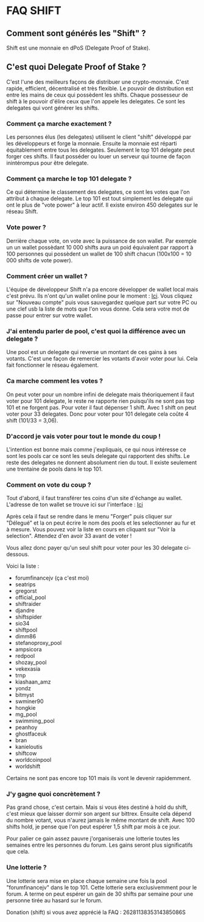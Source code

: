 # FAQ SHIFT

## Comment sont générés les "Shift" ?
Shift est une monnaie en dPoS (Delegate Proof of Stake). 

## C'est quoi Delegate Proof of Stake ?
C'est l'une des meilleurs façons de distribuer une crypto-monnaie. C'est rapide, efficient, décentralisé et très flexible.
Le pouvoir de distribution est entre les mains de ceux qui possèdent les shifts. Chaque possesseur de shift à le pouvoir d'élire ceux que l'on appele les delegates. Ce sont les delegates qui vont générer les shifts. 

### Comment ça marche exactement ?
Les personnes élus (les delegates) utilisent le client "shift" développé par les développeurs et forge la monnaie. Ensuite la monnaie est réparti équitablement entre tous les delegates. Seulement le top 101 delegate peut forger ces shifts. Il faut posséder ou louer un serveur qui tourne de façon inintérompus pour être delegate. 

### Comment ça marche le top 101 delegate ?
Ce qui détermine le classement des delegates, ce sont les votes que l'on attribut à chaque delegate. Le top 101 est tout simplement les delegate qui ont le plus de "vote power" à leur actif. Il existe environ 450 delegates sur le réseau Shift. 

### Vote power ?
Derrière chaque vote, on vote avec la puissance de son wallet. Par exemple un un wallet possèdant 10 000 shifts aura un poid équivalent par rapport à 100 personnes qui possèdent un wallet de 100 shift chacun (100x100 = 10 000 shifts de vote power). 

### Comment créer un wallet ?
L'équipe de développeur Shift n'a pa encore développer de wallet local mais c'est prévu. Ils n'ont qu'un wallet online pour le moment :  [Ici](https://wallet.shiftnrg.org/). Vous cliquez sur "Nouveau compte" puis vous sauvegardez quelque part sur votre PC ou une clef usb la liste de mots que l'on vous donne. Cela sera votre mot de passe pour entrer sur votre wallet. 

### J'ai entendu parler de pool, c'est quoi la différence avec un delegate ?
Une pool est un delegate qui reverse un montant de ces gains à ses votants. C'est une façon de remercier les votants d'avoir voter pour lui. Cela fait fonctionner le réseau également. 

### Ca marche comment les votes ?
On peut voter pour un nombre infini de delegate mais théoriquement il faut voter pour 101 delegate, le reste ne rapporte rien puisqu'ils ne sont pas top 101 et ne forgent pas. Pour voter il faut dépenser 1 shift. Avec 1 shift on peut voter pour 33 delegates. Donc pour voter pour 101 delegate cela coûte 4 shift (101/33 = 3,06). 

### D'accord je vais voter pour tout le monde du coup !
L'intention est bonne mais comme j'expliquais, ce qui nous intéresse ce sont les pools car ce sont les seuls delegate qui rapportent des shifts. Le reste des delegates ne donnent absolument rien du tout. Il existe seulement une trentaine de pools dans le top 101. 

### Comment on vote du coup ?
Tout d'abord, il faut transférer tes coins d'un site d'échange au wallet. L'adresse de ton wallet se trouve ici sur l'interface :
[Ici](https://image.prntscr.com/image/lwX1bnbqStq9svZXrMAmoQ.png)

Après cela il faut se rendre dans le menu "Forger" puis cliquer sur "Délegué" et la on peut écrire le nom des pools et les selectionner au fur et à mesure. Vous pouvez voir la liste en cours en cliquant sur "Voir la selection". Attendez d'en avoir 33 avant de voter !

Vous allez donc payer qu'un seul shift pour voter pour les 30 delegate ci-dessous.

Voici la liste :

- forumfinancejv (ça c'est moi)
- seatrips
- gregorst
- official_pool
- shiftraider
- djandre
- shiftspider
- sio34
- shiftpool
- dimm86
- stefanoproxy_pool
- ampsicora
- redpool
- shozay_pool
- vekexasia
- trnp
- kiashaan_amz
- yondz
- bitmyst
- swminer90
- hongkie
- mg_pool
- swimming_pool
- peanhoy
- ghostfaceuk
- bran
- kanieloutis
- shiftcow
- worldcoinpool
- worldshift

Certains ne sont pas encore top 101 mais ils vont le devenir rapidemment. 

### J'y gagne quoi concrètement ?
Pas grand chose, c'est certain. Mais si vous êtes destiné à hold du shift, c'est mieux que laisser dormir son argent sur bittrex. Ensuite cela dépend du nombre votant, vous n'aurez jamais le même montant de shift. Avec 100 shifts hold, je pense que l'on peut espérer  1,5 shift par mois à ce jour. 

Pour palier ce gain assez pauvre j'organiserais une lotterie toutes les semaines entre les personnes du forum. Les gains seront plus significatifs que cela. 

### Une lotterie ?
Une lotterie sera mise en place chaque semaine une fois la pool "forumfinancejv" dans le top 101. Cette lotterie sera exclusivemment pour le forum. A terme on peut espérer un gain de 30 shifts par semaine pour une personne tirée au hasard sur le forum. 

Donation (shift) si vous avez apprécié la FAQ : 2628113835314385086S
